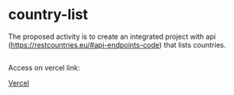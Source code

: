 # country-list
The proposed activity is to create an integrated project with api (https://restcountries.eu/#api-endpoints-code) that lists countries.

##

Access on vercel link:

<a href='country-list-ebon.vercel.app' target="_blank">Vercel</a>
